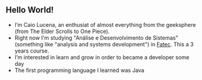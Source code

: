 ## Hello World!

- I’m Caio Lucena, an enthusiat of almost everything from the geeksphere (from The Elder Scrolls to One Piece).
- Right now I'm studying "Análise e Desenvolvimento de Sistemas" (something like "analysis and systems development")
  in [Fatec](https://www.google.com/search?channel=fs&client=ubuntu-sn&q=fatec+carapicuiba). This a 3 years course.
- I’m interested in learn and grow in order to became a developer some day
- The first programming language I learned was Java
